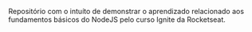 Repositório com o intuíto de demonstrar o aprendizado relacionado aos fundamentos básicos do NodeJS pelo curso Ignite da Rocketseat.
